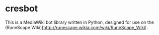 cresbot
=======

This is a MediaWiki bot library written in Python, designed for use on the (RuneScape Wiki)[http://runescape.wikia.com/wiki/RuneScape_Wiki).
